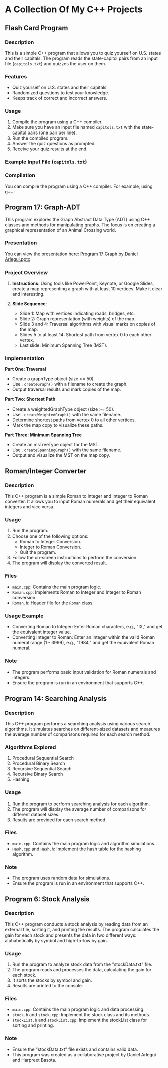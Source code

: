# A Collection Of My C++ Projects
## Flash Card Program
### Description
This is a simple C++ program that allows you to quiz yourself on U.S. states and their capitals. The program reads the state-capitol pairs from an input file (`capitols.txt`) and quizzes the user on them.

### Features
- Quiz yourself on U.S. states and their capitals.
- Randomized questions to test your knowledge.
- Keeps track of correct and incorrect answers.

### Usage
1. Compile the program using a C++ compiler.
2. Make sure you have an input file named `capitols.txt` with the state-capitol pairs (one pair per line).
3. Run the compiled program.
4. Answer the quiz questions as prompted.
5. Receive your quiz results at the end.

### Example Input File (`capitols.txt`)

### Compilation
You can compile the program using a C++ compiler. For example, using g++:

## Program 17: Graph-ADT

This program explores the Graph Abstract Data Type (ADT) using C++ classes and methods for manipulating graphs. The focus is on creating a graphical representation of an Animal Crossing world.

### Presentation

You can view the presentation here: [Program 17 Graph by Daniel Arlegui.pptx](https://github.com/DArlegui/Graph-ADT/files/10080793/Program.17.Graph.by.Daniel.Arlegui.pptx)

### Project Overview

1. **Instructions**: Using tools like PowerPoint, Keynote, or Google Slides, create a map representing a graph with at least 10 vertices. Make it clear and interesting.
   
2. **Slide Sequence**:
   - Slide 1: Map with vertices indicating roads, bridges, etc.
   - Slide 2: Graph representation (with weights) of the map.
   - Slide 3 and 4: Traversal algorithms with visual marks on copies of the map.
   - Slides 5 to at least 14: Shortest path from vertex 0 to each other vertex.
   - Last slide: Minimum Spanning Tree (MST).

### Implementation

**Part One: Traversal**
- Create a graphType object (size >= 50).
- Use `.createGraph()` with a filename to create the graph.
- Output traversal results and mark copies of the map.

**Part Two: Shortest Path**
- Create a weightedGraphType object (size >= 50).
- Use `.createWeightedGraph()` with the same filename.
- Determine shortest paths from vertex 0 to all other vertices.
- Mark the map copy to visualize these paths.

**Part Three: Minimum Spanning Tree**
- Create an msTreeType object for the MST.
- Use `.createSpanningGraph()` with the same filename.
- Output and visualize the MST on the map copy.

## Roman/Integer Converter
### Description

This C++ program is a simple Roman to Integer and Integer to Roman converter. It allows you to input Roman numerals and get their equivalent integers and vice versa.

### Usage

1. Run the program.
2. Choose one of the following options:
   - Roman to Integer Conversion.
   - Integer to Roman Conversion.
   - Quit the program.
3. Follow the on-screen instructions to perform the conversion.
4. The program will display the converted result.

### Files

- `main.cpp`: Contains the main program logic.
- `Roman.cpp`: Implements Roman to Integer and Integer to Roman conversion.
- `Roman.h`: Header file for the `Roman` class.

### Usage Example

- Converting Roman to Integer: Enter Roman characters, e.g., "IX," and get the equivalent integer value.
- Converting Integer to Roman: Enter an integer within the valid Roman numeral range (1 - 3999), e.g., "1984," and get the equivalent Roman numeral.

### Note

- The program performs basic input validation for Roman numerals and integers.
- Ensure the program is run in an environment that supports C++.

## Program 14: Searching Analysis
### Description

This C++ program performs a searching analysis using various search algorithms. It simulates searches on different-sized datasets and measures the average number of comparisons required for each search method.

### Algorithms Explored

1. Procedural Sequential Search
2. Procedural Binary Search
3. Recursive Sequential Search
4. Recursive Binary Search
5. Hashing

### Usage

1. Run the program to perform searching analysis for each algorithm.
2. The program will display the average number of comparisons for different dataset sizes.
3. Results are provided for each search method.

### Files

- `main.cpp`: Contains the main program logic and algorithm simulations.
- `Hash.cpp` and `Hash.h`: Implement the hash table for the hashing algorithm.

### Note

- The program uses random data for simulations.
- Ensure the program is run in an environment that supports C++.

## Program 6: Stock Analysis
### Description

This C++ program conducts a stock analysis by reading data from an external file, sorting it, and printing the results. The program calculates the gain for each stock and presents the data in two different ways: alphabetically by symbol and high-to-low by gain.

### Usage

1. Run the program to analyze stock data from the "stockData.txt" file.
2. The program reads and processes the data, calculating the gain for each stock.
3. It sorts the stocks by symbol and gain.
4. Results are printed to the console.

### Files

- `main.cpp`: Contains the main program logic and data processing.
- `stock.h` and `stock.cpp`: Implement the stock class and its methods.
- `stockList.h` and `stockList.cpp`: Implement the stockList class for sorting and printing.

### Note

- Ensure the "stockData.txt" file exists and contains valid data.
- This program was created as a collaborative project by Daniel Arlegui and Harpreet Basota.
